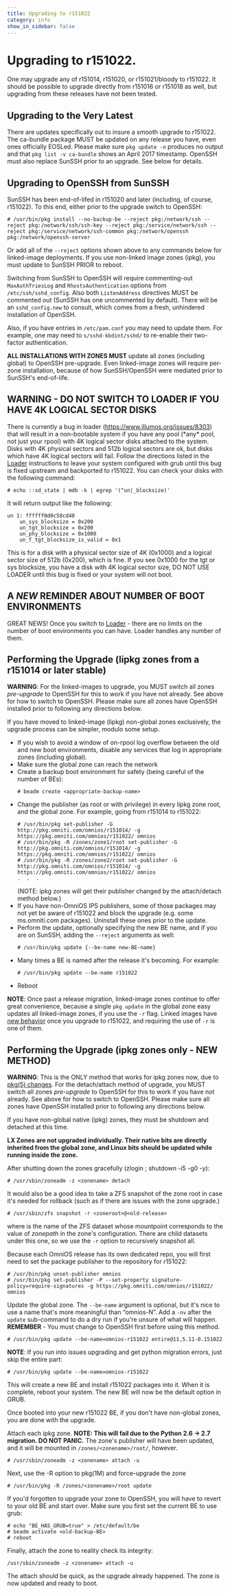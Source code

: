 ```yaml
---
title: Upgrading to r151022
category: info
show_in_sidebar: false
---
```


# Upgrading to r151022.

One may upgrade any of r151014, r151020, or r151021/bloody to r151022.
It should be possible to upgrade directly from r151016 or r151018 as
well, but upgrading from these releases have not been tested.

## Upgrading to the Very Latest

There are updates specifically out to insure a smooth upgrade to
r151022. The ca-bundle package MUST be updated on any release you have,
even ones officially EOSLed. Please make sure `pkg update -n` produces
no output and that `pkg list -v ca-bundle` shows an April 2017 timestamp.
OpenSSH must also replace SunSSH prior to an upgrade. See below for details.

## Upgrading to OpenSSH from SunSSH

SunSSH has been end-of-lifed in r151020 and later (including, of course,
r151022). To this end, either prior to the upgrade switch to OpenSSH:

```
# /usr/bin/pkg install --no-backup-be --reject pkg:/network/ssh --reject pkg:/network/ssh/ssh-key --reject pkg:/service/network/ssh --reject pkg:/service/network/ssh-common pkg:/network/openssh pkg:/network/openssh-server
```

Or add all of the `--reject` options shown above to any commands below for
linked-image deployments. If you use non-linked image zones (ipkg), you
must update to SunSSH PRIOR to reboot.

Switching from SunSSH to OpenSSH will require commenting-out `MaxAuthTriesLog`
and `RhostsAuthentication` options from `/etc/ssh/sshd_config`.
Also both `ListenAddress` directives MUST be commented out
(SunSSH has one uncommented by default). There will be an
`sshd_config.new` to consult, which comes from a fresh, unhindered
installation of OpenSSH.

Also, if you have entries in `/etc/pam.conf` you may need to update them. For example,
one may need to `s/sshd-kbdint/sshd/` to re-enable their two-factor authentication.

**ALL INSTALLATIONS WITH ZONES MUST** update all zones (including
global) to OpenSSH pre-upgrade. Even linked-image zones will require
per-zone installation, because of how SunSSH/OpenSSH were mediated prior
to SunSSH's end-of-life.

## WARNING - DO NOT SWITCH TO LOADER IF YOU HAVE 4K LOGICAL SECTOR DISKS

There is currently a bug in loader (https://www.illumos.org/issues/8303)
that will result in a non-bootable system if you have any pool (\*any\*
pool, not just your rpool) with 4K logical sector disks attached to the
system. Disks with 4K physical sectors and 512b logical sectors are ok,
but disks which have 4K logical sectors will fail. Follow the directions
listed in the [Loader](/info/loader.html) instructions to leave your
system configured with grub until this bug is fixed upstream and
backported to r151022. You can check your disks with the following
command:

```
# echo ::sd_state | mdb -k | egrep '(^un|_blocksize)'
```

It will return output like the following:

```
un 1: ffffff0d0c58cd40                                                          
    un_sys_blocksize = 0x200                                                    
    un_tgt_blocksize = 0x200                                                    
    un_phy_blocksize = 0x1000                                                   
    un_f_tgt_blocksize_is_valid = 0x1
```

This is for a disk with a physical sector size of 4K (0x1000) and a
logical sector size of 512b (0x200), which is fine. If you see 0x1000
for the tgt or sys blocksize, you have a disk with 4K logical sector
size, DO NOT USE LOADER until this bug is fixed or your system will not
boot.

## A *NEW* REMINDER ABOUT NUMBER OF BOOT ENVIRONMENTS

GREAT NEWS! Once you switch to [Loader](/info/loader.html) - there are no
limits on the number of boot environments you can have. Loader handles
any number of them.

Performing the Upgrade (lipkg zones from a r151014 or later stable)
-------------------------------------------------------------------

**WARNING**: For the linked-images to upgrade, you MUST switch all zones
*pre-upgrade* to OpenSSH for this to work if you have not already. See
above for how to switch to OpenSSH. Please make sure all zones have
OpenSSH installed prior to following any directions below.

If you have moved to linked-image (lipkg) non-global zones exclusively, the
upgrade process can be simpler, modulo some setup.

* If you wish to avoid a window of on-rpool log overflow between the old and new
  boot environments, disable any services that log in appropriate zones (including global).
* Make sure the global zone can reach the network
* Create a backup boot environment for safety (being careful of the number of BEs):
  ```
  # beadm create <appropriate-backup-name>
  ```
* Change the publisher (as root or with privilege) in every lipkg zone root, and
  the global zone.  For example, going from r151014 to r151022:
  ```
  # /usr/bin/pkg set-publisher -G http://pkg.omniti.com/omnios/r151014/ -g https://pkg.omniti.com/omnios/r151022/ omnios
  # /usr/bin/pkg -R /zones/zone1/root set-publisher -G http://pkg.omniti.com/omnios/r151014/ -g https://pkg.omniti.com/omnios/r151022/ omnios
  # /usr/bin/pkg -R /zones/zone2/root set-publisher -G http://pkg.omniti.com/omnios/r151014/ -g https://pkg.omniti.com/omnios/r151022/ omnios
  .  .  .
  ```
  (NOTE: ipkg zones will get their publisher changed by the attach/detach method below.)
* If you have non-OmniOS IPS publishers, some of those packages may not yet be
  aware of r151022 and block the upgrade (e.g. some ms.omniti.com packages).
  Uninstall these ones prior to the update.
* Perform the update, optionally specifying the new BE name, and if you are on SunSSH,
  adding the `--reject` arguments as well:
  ```
  # /usr/bin/pkg update {--be-name new-BE-name}
  ```
* Many times a BE is named after the release it's becoming. For example:
  ```
  # /usr/bin/pkg update --be-name r151022
  ```
* Reboot

**NOTE**: Once past a release migration, linked-image zones continue to
offer great convenience, because a single `pkg update` in the global
zone easy updates all linked-image zones, if you use the `-r` flag.
Linked images have [new behavior](/info/newlinkedimages.html) once you
upgrade to r151022, and requiring the use of `-r` is one of them.

## Performing the Upgrade (ipkg zones only - **NEW METHOD**)

**WARNING**: This is the ONLY method that works for ipkg zones now, due
to [pkg(5) changes](/info/newlinkedimages.html). For the detach/attach method
of upgrade, you MUST switch all zones *pre-upgrade* to OpenSSH for this
to work if you have not already. See above for how to switch to OpenSSH.
Please make sure all zones have OpenSSH installed prior to following any
directions below.

If you have non-global native (ipkg) zones, they must be shutdown and
detached at this time.

**LX Zones are not upgraded individually. Their native bits are directly
inherited from the global zone, and Linux bits should be updated while
running inside the zone.**

After shutting down the zones gracefully (zlogin <zonename>; shutdown -i5 -g0 -y):
  
```
# /usr/sbin/zoneadm -z <zonename> detach
```

It would also be a good idea to take a ZFS snapshot of the zone root in
case it's needed for rollback (such as if there are issues with the zone
upgrade.) 

```
# /usr/sbin/zfs snapshot -r <zoneroot>@<old-release>
```

where <zoneroot> is the name of the ZFS dataset whose
mountpoint corresponds to the value of *zonepath* in the zone's
configuration. There are child datasets under this one, so we use the `-r`
option to recursively snapshot all.

Because each OmniOS release has its own dedicated repo, you will first
need to set the package publisher to the repository for r151022:

```
# /usr/bin/pkg unset-publisher omnios
# /usr/bin/pkg set-publisher -P --set-property signature-policy=require-signatures -g https://pkg.omniti.com/omnios/r151022/ omnios
```

Update the global zone. The `--be-name` argument is optional, but it's nice to use a
name that's more meaningful than “omnios-N”. Add a `-nv` after the
`update` sub-command to do a dry run if you're unsure of what will
happen. **REMEMBER** - You must change to OpenSSH first before using
this method.

```
# /usr/bin/pkg update --be-name=omnios-r151022 entire@11,5.11-0.151022
```

**NOTE**: If you run into issues upgrading and get python migration errors, just skip the entire part:

```
# /usr/bin/pkg update --be-name=omnios-r151022
```

This will create a new BE and install r151022 packages into it. When it
is complete, reboot your system. The new BE will now be the default
option in GRUB.

Once booted into your new r151022 BE, if you don't have non-global
zones, you are done with the upgrade.

Attach each ipkg zone. **NOTE: This will fail due to the Python 2.6
-&gt; 2.7 migration. DO NOT PANIC.** The zone's publisher will have been
updated, and it will be mounted in `/zones/<zonename>/root/`, however.

```
# /usr/sbin/zoneadm -z <zonename> attach -u
```

Next, use the -R option to pkg(1M) and force-upgrade the zone

```
# /usr/bin/pkg -R /zones/<zonename>/root update
```

If you'd forgotten to upgrade your zone to OpenSSH, you will have to
revert to your old BE and start over. Make sure you first set the
current BE to use grub:

```
# echo "BE_HAS_GRUB=true" > /etc/default/be
# beadm activate <old-backup-BE>
# reboot
```

Finally, attach the zone to reality check its integrity:

```
/usr/sbin/zoneadm -z <zonename> attach -u
```

The attach should be quick, as the upgrade already happened. The zone is
now updated and ready to boot.

